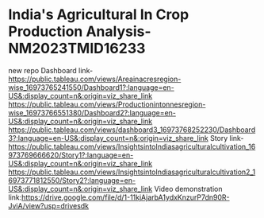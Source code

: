 # India's Agricultural In Crop Production Analysis-NM2023TMID16233
new repo
Dashboard link-https://public.tableau.com/views/Areainacresregion-wise_16973765241550/Dashboard1?:language=en-US&:display_count=n&:origin=viz_share_link 
https://public.tableau.com/views/Productionintonnesregion-wise_16973766551380/Dashboard2?:language=en-US&:display_count=n&:origin=viz_share_link 
https://public.tableau.com/views/dashboard3_16973768252230/Dashboard3?:language=en-US&:display_count=n&:origin=viz_share_link 
Story link-https://public.tableau.com/views/InsightsintoIndiasagriculturalcultivation_16973769666620/Story1?:language=en-US&:display_count=n&:origin=viz_share_link 
https://public.tableau.com/views/InsightsintoIndiasagriculturalcultivation2_16973771812550/Story2?:language=en-US&:display_count=n&:origin=viz_share_link
Video demonstration link:https://drive.google.com/file/d/1-11kjAjarbA1ydxKnzurP7dn90R-JviA/view?usp=drivesdk
